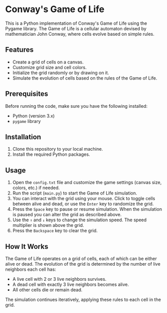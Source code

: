 # Conway's Game of Life

This is a Python implementation of Conway's Game of Life using the Pygame library. The Game of Life is a cellular automaton devised by mathematician John Conway, where cells evolve based on simple rules.

## Features

- Create a grid of cells on a canvas.
- Customize grid size and cell colors.
- Initialize the grid randomly or by drawing on it.
- Simulate the evolution of cells based on the rules of the Game of Life.

## Prerequisites

Before running the code, make sure you have the following installed:

- Python (version 3.x)
- `pygame` library

## Installation

1. Clone this repository to your local machine.
2. Install the required Python packages.

## Usage

1. Open the `config.txt` file and customize the game settings (canvas size, colors, etc.) if needed.
2. Run the script (`main.py`) to start the Game of Life simulation.
3. You can interact with the grid using your mouse. Click to toggle cells between alive and dead, or use the `Enter` key to randomize the grid.
4. Press the `Space` key to pause or resume simulation. When the simulation is paused you can alter the grid as described above.
5. Use the `↑` and `↓` keys to change the simulation speed. The speed multiplier is shown above the grid.
6. Press the `Backspace` key to clear the grid.

## How It Works

The Game of Life operates on a grid of cells, each of which can be either alive or dead. The evolution of the grid is determined by the number of live neighbors each cell has:

- A live cell with 2 or 3 live neighbors survives.
- A dead cell with exactly 3 live neighbors becomes alive.
- All other cells die or remain dead.

The simulation continues iteratively, applying these rules to each cell in the grid.




